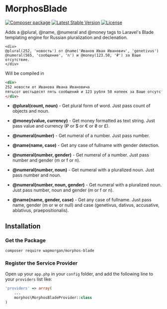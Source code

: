 # MorphosBlade

[![Composer package](http://xn--e1adiijbgl.xn--p1acf/badge/wapmorgan/morphos-blade)](https://packagist.org/packages/wapmorgan/morphos-blade)
[![Latest Stable Version](https://poser.pugx.org/wapmorgan/morphos-blade/version)](https://packagist.org/packages/wapmorgan/morphos-blade)
[![License](https://poser.pugx.org/wapmorgan/morphos-blade/license)](https://packagist.org/packages/wapmorgan/morphos-blade)

Adds a @plural, @name, @numeral and @money tags to Laravel's Blade templating engine for Russian pluralization and declenation.

```blade
<div>
@plural(252, 'новость') от @name('Иванов Иван Иванович', 'genetivus')
@numeral(565, 'сообщение', 'n') и @money(123.50, '₽') за Ваше отсутствие.
</div>
```

Will be compiled in

```html
<div>
252 новости от Иванова Ивана Ивановича
пятьсот шестьдесят пять сообщений и 123 рубля 50 копеек за Ваше отсутствие
</div>
```

- **@plural(count, noun)** - Get plural form of word. Just pass count of objects and noun.
- **@money(value, currency)** - Get money formatted as text string. Just pass value and currency (₽ or $ or € or ₴ or £).
- **@numeral(number)** - Get numeral of a number. Just pass number.
- **@name(name, case)** - Get any case of fullname with gender detection.

- **@numeral(number, gender)** - Get numeral of a number. Just pass number and gender (m or f or n).
- **@numeral(number, noun)** - Get numeral with a pluralized noun. Just pass number and noun.
- **@numeral(number, noun, gender)** - Get numeral with a pluralized noun. Just pass number, noun and gender (m or f or n).
- **@name(name, gender, case)** - Get any case of fullname. Just pass name, gender (m or w or null) and case (genetivus, dativus, accusative, ablativus, praepositionalis).

## Installation

### Get the Package

```
composer require wapmorgan/morphos-blade
```

### Register the Service Provider
Open up your `app.php` in your `config` folder, and add the following line to
your `providers` list like:

```php
'providers' => array(
    ...
    morphos\MorphosBladeProvider::class
)
```
